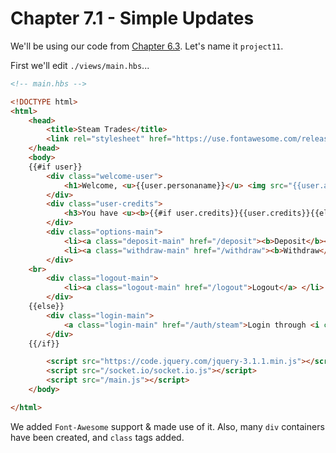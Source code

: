 # Chapter 7.1 - Simple Updates

We'll be using our code from [Chapter 6.3](../../Chapter%206%20-%20Connecting%20Sites%20and%20Bots/Chapter%206.3%20-%20Beginning%20the%20Connection). Let's name it `project11`.

First we'll edit `./views/main.hbs`...

```html
<!-- main.hbs -->

<!DOCTYPE html>
<html>
	<head>
		<title>Steam Trades</title>
		<link rel="stylesheet" href="https://use.fontawesome.com/releases/v5.0.13/css/all.css" integrity="sha384-DNOHZ68U8hZfKXOrtjWvjxusGo9WQnrNx2sqG0tfsghAvtVlRW3tvkXWZh58N9jp" crossorigin="anonymous">
	</head>
	<body>
	{{#if user}}
		<div class="welcome-user">
			<h1>Welcome, <u>{{user.personaname}}</u> <img src="{{user.avatar}}"</h1>
		</div>
		<div class="user-credits">
			<h3>You have <u><b>{{#if user.credits}}{{user.credits}}{{else}}0{{/if}}</b> credits</u></h3>
		</div>
		<div class="options-main">
			<li><a class="deposit-main" href="/deposit"><b>Deposit</b></a> </li>
			<li><a class="withdraw-main" href="/withdraw"><b>Withdraw</b></a> </li>
		</div>
	<br>
		<div class="logout-main">
			<li><a class="logout-main" href="/logout">Logout</a> </li>
		</div>
	{{else}}
		<div class="login-main">
			<a class="login-main" href="/auth/steam">Login through <i class="fab fa-steam-square"></i></a>
		</div>
	{{/if}}

		<script src="https://code.jquery.com/jquery-3.1.1.min.js"></script>
		<script src="/socket.io/socket.io.js"></script>
		<script src="/main.js"></script>
	</body>

</html>
```
We added `Font-Awesome` support & made use of it. Also, many `div` containers have been created, and `class` tags added.
